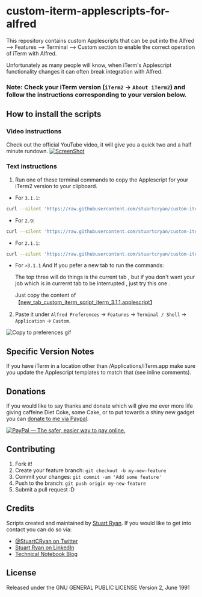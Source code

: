 # custom-iterm-applescripts-for-alfred
This repository contains custom Applescripts that can be put into the Alfred --> Features --> Terminal --> Custom section to enable the correct operation of iTerm with Alfred.

Unfortunately as many people will know, when iTerm's Applescript functionality changes it can often break integration with Alfred.

### Note: Check your iTerm version (`iTerm2` → `About iTerm2`) and follow the instructions corresponding to your version below.

## How to install the scripts
### Video instructions
Check out the official YouTube video, it will give you a quick two and a half minute rundown.
[![ScreenShot](http://akamai.technicalnotebook.com/alfred-workflow-images/custom-iterm-applescripts/integrate_iterm_alfredapp_custom_terminal_script.png)](https://www.youtube.com/watch?v=_XlJFCbmVUs)

### Text instructions

1. Run one of these terminal commands to copy the Applescript for your iTerm2 version to your clipboard.

  + For `3.1.1`:

  ```bash
  curl --silent 'https://raw.githubusercontent.com/stuartcryan/custom-iterm-applescripts-for-alfred/master/custom_iterm_script_iterm_3.1.1.applescript' | pbcopy
  ```

  + For `2.9`:

  ```bash
  curl --silent 'https://raw.githubusercontent.com/stuartcryan/custom-iterm-applescripts-for-alfred/master/custom_iterm_script_iterm_2.9.applescript' | pbcopy
  ```

  + For `2.1.1`:

  ```bash
  curl --silent 'https://raw.githubusercontent.com/stuartcryan/custom-iterm-applescripts-for-alfred/master/custom_iterm_script_iterm_2.1.1.applescript' | pbcopy
  ```
  + For `>3.1.1`  And  If  you pefer a new tab to run the commands:

    The top three will  do things is the current tab , but if  you don't  want your job which is  in currernt tab  to be interrupted , just try this one . 

    Just copy the content of 【[new_tab_custom_iterm_script_iterm_3.1.1.applescript](https://github.com/hmfight/custom-iterm-applescripts-for-alfred/blob/master/new_tab_custom_iterm_script_iterm_3.1.1.applescript)】

2. Paste it under `Alfred Preferences` → `Features` → `Terminal / Shell` → `Application` → `Custom`.

![Copy to preferences gif](http://i.imgur.com/n3VDO8l.gif)

## Specific Version Notes

If you have iTerm in a location other than /Applications/iTerm.app make sure you update the Applescript templates to match that (see inline comments).

## Donations
If you would like to say thanks and donate which will give me ever more life giving caffeine Diet Coke, some Cake, or to put towards a shiny new gadget you can [donate to me via Paypal](https://www.paypal.com/cgi-bin/webscr?cmd=_s-xclick&hosted_button_id=JM6E65M2GLXHE). 

<a href="https://www.paypal.com/cgi-bin/webscr?cmd=_s-xclick&hosted_button_id=JM6E65M2GLXHE" target="_blank"><img src="https://www.paypalobjects.com/en_AU/i/btn/btn_donateCC_LG.gif" border="0" alt="PayPal — The safer, easier way to pay online."></a>


## Contributing

1. Fork it!
2. Create your feature branch: `git checkout -b my-new-feature`
3. Commit your changes: `git commit -am 'Add some feature'`
4. Push to the branch: `git push origin my-new-feature`
5. Submit a pull request :D

## Credits

Scripts created and maintained by [Stuart Ryan](http://stuartryan.com). If you would like to get into contact you can do so via:
* [@StuartCRyan on Twitter](http://twitter.com/stuartcryan)
* [Stuart Ryan on LinkedIn](https://au.linkedin.com/in/stuartcryan)
* [Technical Notebook Blog](http://technicalnotebook.com)

## License

Released under the GNU GENERAL PUBLIC LICENSE Version 2, June 1991
